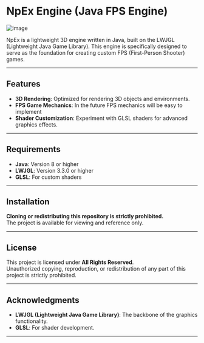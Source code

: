 # NpEx Engine (Java FPS Engine)
![image](https://github.com/user-attachments/assets/9c181e55-198a-4b2d-bd3f-6c4b4773fead)

NpEx is a lightweight 3D engine written in Java, built on the LWJGL (Lightweight Java Game Library). This engine is specifically designed to serve as the foundation for creating custom FPS (First-Person Shooter) games.

---

## Features

- **3D Rendering**: Optimized for rendering 3D objects and environments.
- **FPS Game Mechanics**: In the future FPS mechanics will be easy to implement
- **Shader Customization**: Experiment with GLSL shaders for advanced graphics effects.

---

## Requirements

- **Java**: Version 8 or higher  
- **LWJGL**: Version 3.3.0 or higher  
- **GLSL**: For custom shaders  

---

## Installation

**Cloning or redistributing this repository is strictly prohibited.**  
The project is available for viewing and reference only.  

---

## License

This project is licensed under **All Rights Reserved**.  
Unauthorized copying, reproduction, or redistribution of any part of this project is strictly prohibited.  

---

## Acknowledgments

- **LWJGL (Lightweight Java Game Library)**: The backbone of the graphics functionality.  
- **GLSL**: For shader development.  

--- 
